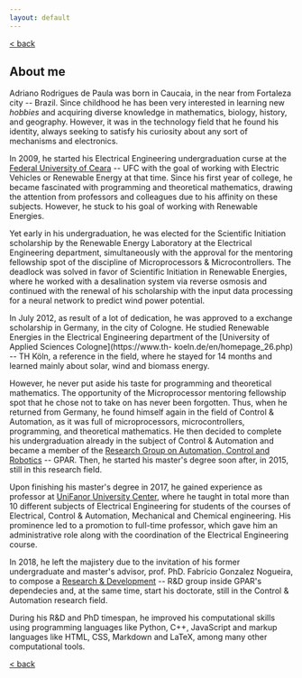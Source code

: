 ```yaml
---
layout: default
---
```


[< back](./)

## About me

Adriano Rodrigues de Paula was born in Caucaia, in the near from Fortaleza city -- Brazil. Since childhood he has been very interested in learning new _hobbies_ and acquiring diverse knowledge in mathematics, biology, history, and geography. However, it was in the technology field that he found his identity, always seeking to satisfy his curiosity about any sort of mechanisms and electronics.

In 2009, he started his Electrical Engineering undergraduation curse at the [Federal University of Ceara](https://www.ufc.br/) -- UFC with the goal of working with Electric Vehicles or Renewable Energy at that time. Since his first year of college, he became fascinated with programming and theoretical mathematics, drawing the attention from professors and colleagues due to his affinity on these subjects. However, he stuck to his goal of working with Renewable Energies.

Yet early in his undergraduation, he was elected for the Scientific Initiation scholarship by the Renewable Energy Laboratory at the Electrical Engineering department, simultaneously with the approval for the mentoring fellowship spot of the discipline of Microprocessors & Microcontrollers. The deadlock was solved in favor of Scientific Initiation in Renewable Energies, where he worked with a desalination system via reverse osmosis and continued with the renewal of his scholarship with the input data processing for a neural network to predict wind power potential.

In July 2012, as result of a lot of dedication, he was approved to a exchange scholarship in Germany, in the city of Cologne. He studied Renewable Energies in the Electrical Engineering department of the [University of Applied Sciences Cologne](https://www.th- koeln.de/en/homepage_26.php) -- TH Köln, a reference in the field, where he stayed for 14 months and learned mainly about solar, wind and biomass energy.

However, he never put aside his taste for programming and theoretical mathematics. The opportunity of the Microprocessor mentoring fellowship spot that he chose not to take on has never been forgotten. Thus, when he returned from Germany, he found himself again in the field of Control & Automation, as it was full of microprocessors, microcontrollers, programming, and theoretical mathematics. He then decided to complete his undergraduation already in the subject of Control & Automation and became a member of the [Research Group on Automation, Control and Robotics](https://gpar.ufc.br/) -- GPAR. Then, he started his master's degree soon after, in 2015, still in this research field.

Upon finishing his master's degree in 2017, he gained experience as professor at [UniFanor University Center](https://www.unifanor.edu.br/unifanor), where he taught in total more than 10 different subjects of Electrical Engineering for students of the courses of Electrical, Control & Automation, Mechanical and Chemical engineering. His prominence led to a promotion to full-time professor, which gave him an administrative role along with the coordination of the Electrical Engineering course.

In 2018, he left the majistery due to the invitation of his former undergraduate and master's advisor, prof. PhD. Fabrício Gonzalez Nogueira, to compose a [Research & Development](https://en.wikipedia.org/wiki/Research_and_development) -- R&D group inside GPAR's dependecies and, at the same time, start his doctorate, still in the ​​Control & Automation research field.

During his R&D and PhD timespan, he improved his computational skills using programming languages ​​like Python, C++, JavaScript and markup languages ​​like HTML, CSS, Markdown and LaTeX, among many other computational tools.

[< back](./)
